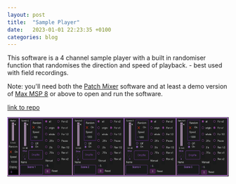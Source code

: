 ```yaml
---
layout: post
title:  "Sample Player"
date:   2023-01-01 22:23:35 +0100
categories: blog
---
```


This software is a 4 channel sample player with a built in randomiser function that randomises the direction and speed of playback. - best used with field recordings.

Note: you'll need both the <a href="/software/2024-01-01-patch-mixer/">Patch Mixer</a> software and at least a demo version of <a href="https://cycling74.com/downloads">Max MSP 8</a> or above to open and run the software.

<a href="https://github.com/other-kat/sample-player">link to repo</a>

<img src="/assets/img/software/sampleplayer.png" height="135" width="583"/>